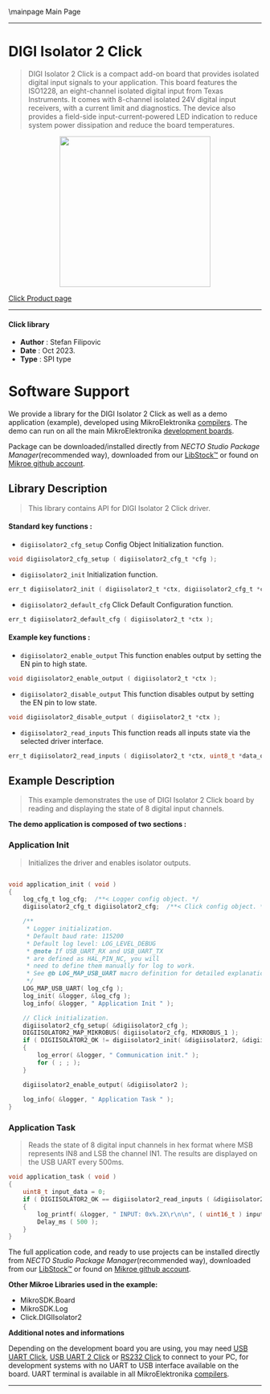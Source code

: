 \mainpage Main Page

---
# DIGI Isolator 2 Click

> DIGI Isolator 2 Click is a compact add-on board that provides isolated digital input signals to your application. This board features the ISO1228, an eight-channel isolated digital input from Texas Instruments. It comes with 8-channel isolated 24V digital input receivers, with a current limit and diagnostics. The device also provides a field-side input-current-powered LED indication to reduce system power dissipation and reduce the board temperatures.

<p align="center">
  <img src="https://download.mikroe.com/images/click_for_ide/digiisolator2_click.png" height=300px>
</p>

[Click Product page](https://www.mikroe.com/digi-isolator-2-click)

---


#### Click library

- **Author**        : Stefan Filipovic
- **Date**          : Oct 2023.
- **Type**          : SPI type


# Software Support

We provide a library for the DIGI Isolator 2 Click
as well as a demo application (example), developed using MikroElektronika
[compilers](https://www.mikroe.com/necto-studio).
The demo can run on all the main MikroElektronika [development boards](https://www.mikroe.com/development-boards).

Package can be downloaded/installed directly from *NECTO Studio Package Manager*(recommended way), downloaded from our [LibStock&trade;](https://libstock.mikroe.com) or found on [Mikroe github account](https://github.com/MikroElektronika/mikrosdk_click_v2/tree/master/clicks).

## Library Description

> This library contains API for DIGI Isolator 2 Click driver.

#### Standard key functions :

- `digiisolator2_cfg_setup` Config Object Initialization function.
```c
void digiisolator2_cfg_setup ( digiisolator2_cfg_t *cfg );
```

- `digiisolator2_init` Initialization function.
```c
err_t digiisolator2_init ( digiisolator2_t *ctx, digiisolator2_cfg_t *cfg );
```

- `digiisolator2_default_cfg` Click Default Configuration function.
```c
err_t digiisolator2_default_cfg ( digiisolator2_t *ctx );
```

#### Example key functions :

- `digiisolator2_enable_output` This function enables output by setting the EN pin to high state.
```c
void digiisolator2_enable_output ( digiisolator2_t *ctx );
```

- `digiisolator2_disable_output` This function disables output by setting the EN pin to low state.
```c
void digiisolator2_disable_output ( digiisolator2_t *ctx );
```

- `digiisolator2_read_inputs` This function reads all inputs state via the selected driver interface.
```c
err_t digiisolator2_read_inputs ( digiisolator2_t *ctx, uint8_t *data_out );
```

## Example Description

> This example demonstrates the use of DIGI Isolator 2 Click board by reading and displaying the state of 8 digital input channels.

**The demo application is composed of two sections :**

### Application Init

> Initializes the driver and enables isolator outputs.

```c

void application_init ( void )
{
    log_cfg_t log_cfg;  /**< Logger config object. */
    digiisolator2_cfg_t digiisolator2_cfg;  /**< Click config object. */

    /** 
     * Logger initialization.
     * Default baud rate: 115200
     * Default log level: LOG_LEVEL_DEBUG
     * @note If USB_UART_RX and USB_UART_TX 
     * are defined as HAL_PIN_NC, you will 
     * need to define them manually for log to work. 
     * See @b LOG_MAP_USB_UART macro definition for detailed explanation.
     */
    LOG_MAP_USB_UART( log_cfg );
    log_init( &logger, &log_cfg );
    log_info( &logger, " Application Init " );

    // Click initialization.
    digiisolator2_cfg_setup( &digiisolator2_cfg );
    DIGIISOLATOR2_MAP_MIKROBUS( digiisolator2_cfg, MIKROBUS_1 );
    if ( DIGIISOLATOR2_OK != digiisolator2_init( &digiisolator2, &digiisolator2_cfg ) )
    {
        log_error( &logger, " Communication init." );
        for ( ; ; );
    }

    digiisolator2_enable_output( &digiisolator2 );
    
    log_info( &logger, " Application Task " );
}

```

### Application Task

> Reads the state of 8 digital input channels in hex format where MSB represents IN8 and LSB the channel IN1. The results are displayed on the USB UART every 500ms.

```c
void application_task ( void )
{
    uint8_t input_data = 0;
    if ( DIGIISOLATOR2_OK == digiisolator2_read_inputs ( &digiisolator2, &input_data ) )
    {
        log_printf( &logger, " INPUT: 0x%.2X\r\n\n", ( uint16_t ) input_data );
        Delay_ms ( 500 );
    }
}
```

The full application code, and ready to use projects can be installed directly from *NECTO Studio Package Manager*(recommended way), downloaded from our [LibStock&trade;](https://libstock.mikroe.com) or found on [Mikroe github account](https://github.com/MikroElektronika/mikrosdk_click_v2/tree/master/clicks).

**Other Mikroe Libraries used in the example:**

- MikroSDK.Board
- MikroSDK.Log
- Click.DIGIIsolator2

**Additional notes and informations**

Depending on the development board you are using, you may need
[USB UART Click](https://www.mikroe.com/usb-uart-click),
[USB UART 2 Click](https://www.mikroe.com/usb-uart-2-click) or
[RS232 Click](https://www.mikroe.com/rs232-click) to connect to your PC, for
development systems with no UART to USB interface available on the board. UART
terminal is available in all MikroElektronika
[compilers](https://shop.mikroe.com/compilers).

---
